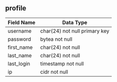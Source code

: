 ## profile
| Field Name   | Data Type                     |
|--------------|-------------------------------|
| username     | char(24) not null primary key |
| password     | bytea not null                |
| first_name   | char(24) not null             |
| last_name    | char(24) not null             |
| last_login   | timestamp not null            |
| ip           | cidr not null                 |


